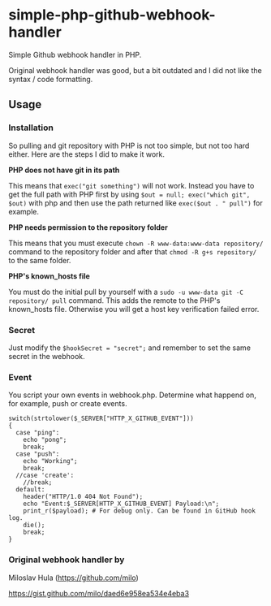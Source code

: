 # simple-php-github-webhook-handler

Simple Github webhook handler in PHP.

Original webhook handler was good, but a bit outdated and I did not like the syntax / code formatting.

## Usage

### Installation

So pulling and git repository with PHP is not too simple, but not too hard either. Here are the steps I did to make it work.

**PHP does not have git in its path**

This means that ```exec("git something")``` will not work. Instead you have to get the full path with PHP first by using ```$out = null; exec("which git", $out)``` with php and then use the path returned like ```exec($out . " pull")``` for example.

**PHP needs permission to the repository folder**

This means that you must execute ```chown -R www-data:www-data repository/``` command to the repository folder and after that ```chmod -R g+s repository/``` to the same folder.

**PHP's known_hosts file**

You must do the initial pull by yourself with a ```sudo -u www-data git -C repository/ pull``` command. This adds the remote to the PHP's known_hosts file. Otherwise you will get a host key verification failed error.

### Secret

Just modify the ```$hookSecret = "secret";``` and remember to set the same secret in the webhook.

### Event

You script your own events in webhook.php.
Determine what happend on, for example, push or create events.

```
switch(strtolower($_SERVER["HTTP_X_GITHUB_EVENT"])) 
{
  case "ping":
    echo "pong";
    break;
  case "push":
    echo "Working";
    break;
  //case 'create':
    //break;
  default:
    header("HTTP/1.0 404 Not Found");
    echo "Event:$_SERVER[HTTP_X_GITHUB_EVENT] Payload:\n";
    print_r($payload); # For debug only. Can be found in GitHub hook log.
    die();
    break;
}
```

### Original webhook handler by

Miloslav Hula (https://github.com/milo)

https://gist.github.com/milo/daed6e958ea534e4eba3



